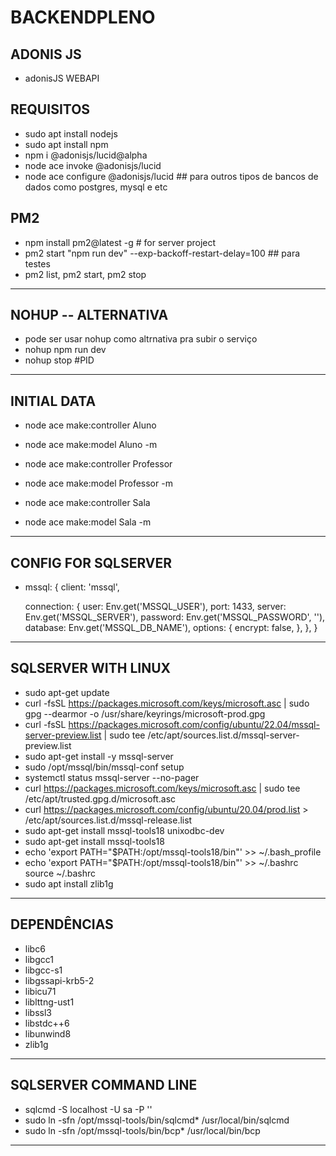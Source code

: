 # BACKENDPLENO
## ADONIS JS
- adonisJS WEBAPI

## REQUISITOS
- sudo apt install nodejs
- sudo apt install npm
- npm i @adonisjs/lucid@alpha
- node ace invoke @adonisjs/lucid
- node ace configure @adonisjs/lucid ## para outros tipos de bancos de dados como postgres, mysql e etc

## PM2
- npm install pm2@latest -g  # for server project
- pm2 start "npm run dev" --exp-backoff-restart-delay=100  ## para testes
- pm2 list, pm2 start, pm2 stop
---

## NOHUP -- ALTERNATIVA

- pode ser usar nohup como altrnativa pra subir o serviço
- nohup npm run dev
- nohup stop #PID
---


## INITIAL DATA
- node ace make:controller Aluno
- node ace make:model Aluno -m

- node ace make:controller Professor
- node ace make:model Professor -m

- node ace make:controller Sala
- node ace make:model Sala -m
---


## CONFIG FOR SQLSERVER
-    mssql: {
			client: 'mssql',

      connection: {
				user: Env.get('MSSQL_USER'),
				port: 1433,
				server: Env.get('MSSQL_SERVER'),
				password: Env.get('MSSQL_PASSWORD', ''),
				database: Env.get('MSSQL_DB_NAME'),
        options: {
          encrypt: false,
        },
      },
}
---



## SQLSERVER WITH LINUX
- sudo apt-get update
- curl -fsSL https://packages.microsoft.com/keys/microsoft.asc | sudo gpg --dearmor -o /usr/share/keyrings/microsoft-prod.gpg
- curl -fsSL https://packages.microsoft.com/config/ubuntu/22.04/mssql-server-preview.list | sudo tee /etc/apt/sources.list.d/mssql-server-preview.list
- sudo apt-get install -y mssql-server
- sudo /opt/mssql/bin/mssql-conf setup
- systemctl status mssql-server --no-pager
- curl https://packages.microsoft.com/keys/microsoft.asc | sudo tee /etc/apt/trusted.gpg.d/microsoft.asc
- curl https://packages.microsoft.com/config/ubuntu/20.04/prod.list > /etc/apt/sources.list.d/mssql-release.list
- sudo apt-get install mssql-tools18 unixodbc-dev
- sudo apt-get install mssql-tools18
- echo 'export PATH="$PATH:/opt/mssql-tools18/bin"' >> ~/.bash_profile
- echo 'export PATH="$PATH:/opt/mssql-tools18/bin"' >> ~/.bashrc source ~/.bashrc
- sudo apt install zlib1g
---


## DEPENDÊNCIAS
- libc6
- libgcc1
- libgcc-s1
- libgssapi-krb5-2
- libicu71
- liblttng-ust1
- libssl3
- libstdc++6
- libunwind8
- zlib1g
---

## SQLSERVER COMMAND LINE
- sqlcmd -S localhost -U sa -P '<YourPassword>'
- sudo ln -sfn /opt/mssql-tools/bin/sqlcmd* /usr/local/bin/sqlcmd
- sudo ln -sfn /opt/mssql-tools/bin/bcp* /usr/local/bin/bcp
---

